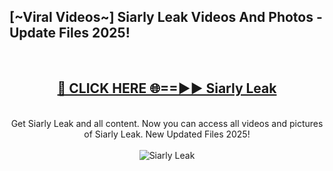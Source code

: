 <h2>[~Viral Videos~] Siarly Leak Videos And Photos - Update Files 2025!</h2>
<br>
<div align="center">
<h2><a href="https://top-ai-tools.click/QrbHav" rel="nofollow">🔴 CLICK HERE 🌐==►► Siarly Leak</a></h2>
<br>
Get Siarly Leak and all content. Now you can access all videos and pictures of Siarly Leak. New Updated Files 2025!
<br>
<br>
<a href="https://top-ai-tools.click/QrbHav" rel="nofollow" data-target="animated-image.originalLink"><img src="https://i.ibb.co.com/WyWwxjT/player-gif2.gif" alt="Siarly Leak" style="max-width: 100%; display: inline-block;" data-target="animated-image.originalImage"></a>
</div>
<br>